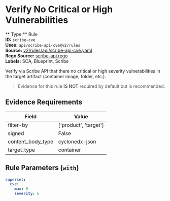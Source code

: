 # Verify No Critical or High Vulnerabilities  
** Type:** Rule  
**ID:** `scribe-cve`  
**Uses:** `api/scribe-api-cve@v2/rules`  
**Source:** [v2/rules/api/scribe-api-cve.yaml](https://github.com/scribe-public/sample-policies/v2/rules/api/scribe-api-cve.yaml)  
**Rego Source:** [scribe-api.rego](https://github.com/scribe-public/sample-policies/v2/rules/api/scribe-api.rego)  
**Labels:** SCA, Blueprint, Scribe  

Verify via Scribe API that there no critical or high severity vulnerabilities in the target artifact (container image, folder, etc.).

> Evidence for this rule **IS NOT** required by default but is recommended.


## Evidence Requirements  
| Field | Value |
|-------|-------|
| filter-by | ['product', 'target'] |
| signed | False |
| content_body_type | cyclonedx-json |
| target_type | container |

## Rule Parameters (`with`)  
```yaml
superset:
  cve:
    max: 0
    severity: 6
```

